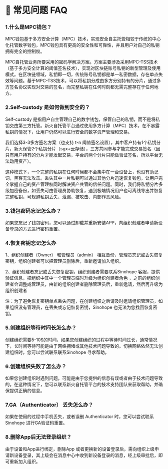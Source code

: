 # 🔧 常见问题 FAQ

### 1.什么是MPC钱包？

MPC钱包基于多方安全计算（MPC）技术，实现安全自主托管相较于传统的中心化托管数字钱包，MPC钱包具有更高的安全性和可靠性，并且用户对自己的私钥拥有完全的控制权。

MPC自托管业务所要采用的密码学解决方案。方案主要涉及采用MPC-TSS技术（基于多方安全计算的阈值签名技术），实现对区块链账号私钥的新型管理及使用模式。在区块链领域，私钥即一切，传统账号私钥都是单一私密数据，存在单点失效等问题。基于MPC-TSS技术，可以将私钥分成由多方分别持有的分片，通过多方签名协议实现对交易的签名，而完整私钥在任何时刻都无需完整存在于任何地方。

### 2.Self-custody 是如何做到安全的？

Self-custody 是指用户自主管理自己的数字钱包，保管自己的私钥，而不是将私钥交由第三方托管。新火自托管平台通过使用多方计算（MPC）技术，在不暴露私钥的情况下，让用户仍然可以进行安全的数字资产管理和交易。

我们选择3-3多方签名方案（也支持 t-n 阈值签名设置），其中客户持有1个私钥分片，新火保管2个私钥分片（sgx+云存储），三方共同参与才能完成交易签名（因只有用户持有的分片才能发起交易，平台的两个分片只能做验证签名，所以平台无法动用资产）。

这种模式下，一个完整的私钥在任何时候都不会集中在一台设备上，也没有助记词，黑客无法攻击。丢失其中一片私钥可以通过其他分片迅速恢复钱包，让用户完全掌握自己的资产管理权同时解决资产共管的信任问题。同时，我们将私钥分片多级加密备份，如丢失可由管理员协助恢复，遇到极端情况用户也可离线导出并恢复完整私钥，可规避私钥丢失、泄漏、被攻击、内部作恶风险。

### 3.钱包密码忘记怎么办？

如果您忘记了钱包密码，您可以通过卸载并重新安装APP，向组织创建者申请新设备登录的方式进行密码重置。

### 4.恢复密钥忘记怎么办

1、组织创建者（Owner） 和管理员（admin） 相互备份，管理员忘记或丢失恢复密钥，组织创建者可以把管理员删除后，重新邀请加入组织。

2、组织创建者忘记或丢失恢复密钥，组织创建者需要联系Sinohope 客服，提供验证信息，把组织中其中一个管理员临时升级为组织创建者角色 ，之前的组织创建者会调整成管理员，由新的组织创建者删除管理员后，重新邀请，然后再升级为组织创建者

注：为了避免恢复密钥单点丢失问题，在创建组织之后请及时邀请组织管理员，如果组织没有管理员，在丢失或忘记恢复密钥，Sinohope 也无法为您找回恢复密钥。

### 5.创建组织等待时间长怎么办？

创建组织需要5-10S的时间，如果您创建组织的过程中等待时间过长，通常情况下，长时间等待可能是由于网络拥堵或其他技术问题导致的。切换网络依然无法创建组织时，您可以尝试联系联系Sinohope 寻求帮助。

### 6.创建组织失败了怎么办？

如果您创建组织时遇到问题，可能是由于您提供的信息有误或者由于技术问题导致的。在这种情况下，您可以联系新火自托管平台的技术支持团队来获取帮助，并确保提供正确的信息。

### 7.GA（Authenticator） 丢失怎么办？

如果在使用的过程中手机丢失，或者误删 Authenticator 时，您可以尝试联系Sinohope 进行GA验证码重置。

### 8.删除App后无法登录组织？

由于设备和App进行绑定，删除App 或者更换新的设备登录后，需向组织上级申请新设备登录，其上级会在消息中心中收到新设备登录的消息，经上级审批后，即可重新加入组织。

